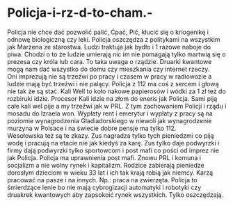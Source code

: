 # Policja-i-rz-d-to-cham.-
Policja nie chce dać pozwolić palić, Ćpać, Pić, kłucić się o kriogenikę i odnowę biologiczną czy leki. Policja oszczędza z politykami na wszystkim jak Marzena ze starostwa. Ludzi traktuja jak bydło i 1 razowe naboje do piwa. Chodzi o to że ludzie umierają nic im nie pomagają tylko martwią się o prezesa czy króla lub cara. To taka uwaga o rządzie. Druarki kwantowe mogą nam dać wszystko do domu czy mieszkania czy internet rzeczy.  
Oni imprezują nie są trzeźwi po pracy i czasem w pracy w radiowozie a ludzie mają być trzeźwi i nie palący. Policja z 112 ma coś z sercem i głową nie tak że są stać. 
Kali Well to koło nakowe papierosów i wódki za 1 zł też do rozbiruki idzie. Procesor Kali idzie na złom do eneris jak Policja. 
Sami piją całe kali wel pije a my trzeźwi jak w PRL. 
Z tym zachowaniem Policji i rządu i mosadu do Izraela won. 
Wypłaty rent i emerytur i wypłaty z pracy są na poziomie wynagrodzenia Gladiadorskiego w niewoli jak wynagrodzenie murzyna w Polsace i na świecie dobre pensje ma tylko 112.  
Wesołowska też są te zkazy. Zus nagradza tylko tych pieniedzmi co piją wodę i pracują na etacie nie jak kiedyś za karę. Zus tylko daje podwyrzki i firmy dają podwyrzki tylko sportowcom i post mafi co pości od imprez nie jak Policja. Policja ma uprawnienia post mafi. Znowu PRL i komuna i socjalizm a nie wolny rynek i kapitalizm. Rodzice zabierają pieniedze dorosłym dzieciom w wieku 33 lat i ich tak krają robią jak niemcy. Karzą pracować na pasze i na innych. Np.: praca na zwierzęta. Policja to śmierdzące lenie bo nie mają cybrogizacji automatyki i robotyki czy druakrek kwantowych aby zapsokoić rynek wszystkich. Tylko oszczędzają. 
